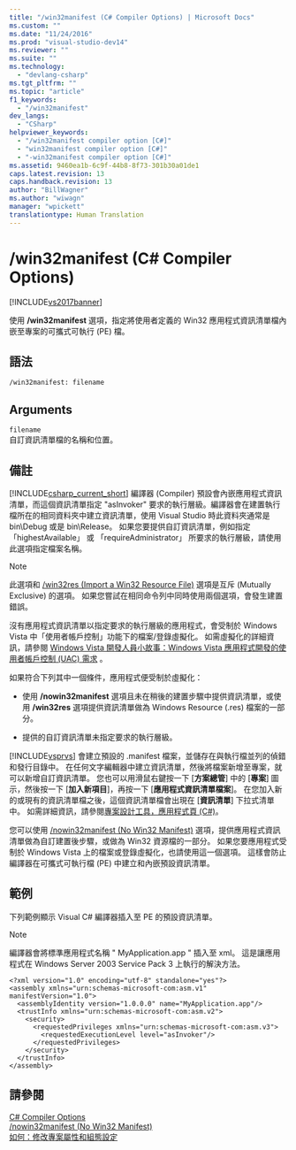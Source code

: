 ```yaml
---
title: "/win32manifest (C# Compiler Options) | Microsoft Docs"
ms.custom: ""
ms.date: "11/24/2016"
ms.prod: "visual-studio-dev14"
ms.reviewer: ""
ms.suite: ""
ms.technology: 
  - "devlang-csharp"
ms.tgt_pltfrm: ""
ms.topic: "article"
f1_keywords: 
  - "/win32manifest"
dev_langs: 
  - "CSharp"
helpviewer_keywords: 
  - "/win32manifest compiler option [C#]"
  - "win32manifest compiler option [C#]"
  - "-win32manifest compiler option [C#]"
ms.assetid: 9460ea1b-6c9f-44b8-8f73-301b30a01de1
caps.latest.revision: 13
caps.handback.revision: 13
author: "BillWagner"
ms.author: "wiwagn"
manager: "wpickett"
translationtype: Human Translation
---
```

# /win32manifest (C# Compiler Options)
[!INCLUDE[vs2017banner](../../../csharp/includes/vs2017banner.md)]

使用 **\/win32manifest** 選項，指定將使用者定義的 Win32 應用程式資訊清單檔內嵌至專案的可攜式可執行 \(PE\) 檔。  
  
## 語法  
  
```  
/win32manifest: filename  
```  
  
## Arguments  
 `filename`  
 自訂資訊清單檔的名稱和位置。  
  
## 備註  
 [!INCLUDE[csharp_current_short](../../../csharp/language-reference/compiler-options/includes/csharp_current_short_md.md)] 編譯器 \(Compiler\) 預設會內嵌應用程式資訊清單，而這個資訊清單指定 "asInvoker" 要求的執行層級。編譯器會在建置執行檔所在的相同資料夾中建立資訊清單，使用 Visual Studio 時此資料夾通常是 bin\\Debug 或是 bin\\Release。  如果您要提供自訂資訊清單，例如指定 「highestAvailable」 或 「requireAdministrator」 所要求的執行層級，請使用此選項指定檔案名稱。  
  
> [!NOTE]
>  此選項和 [\/win32res \(Import a Win32 Resource File\)](../../../csharp/language-reference/compiler-options/win32res-compiler-option.md) 選項是互斥 \(Mutually Exclusive\) 的選項。  如果您嘗試在相同命令列中同時使用兩個選項，會發生建置錯誤。  
  
 沒有應用程式資訊清單以指定要求的執行層級的應用程式，會受制於 Windows Vista 中「使用者帳戶控制」功能下的檔案\/登錄虛擬化。  如需虛擬化的詳細資訊，請參閱 [Windows Vista 開發人員小故事：Windows Vista 應用程式開發的使用者帳戶控制 \(UAC\) 需求](http://go.microsoft.com/fwlink/?LinkId=95452) 。  
  
 如果符合下列其中一個條件，應用程式便受制於虛擬化：  
  
-   使用 **\/nowin32manifest** 選項且未在稍後的建置步驟中提供資訊清單，或使用 **\/win32res** 選項提供資訊清單做為 Windows Resource \(.res\) 檔案的一部分。  
  
-   提供的自訂資訊清單未指定要求的執行層級。  
  
 [!INCLUDE[vsprvs](../../../csharp/includes/vsprvs_md.md)] 會建立預設的 .manifest 檔案，並儲存在與執行檔並列的偵錯和發行目錄中。  在任何文字編輯器中建立資訊清單，然後將檔案新增至專案，就可以新增自訂資訊清單。  您也可以用滑鼠右鍵按一下 \[**方案總管**\] 中的 \[**專案**\] 圖示，然後按一下 \[**加入新項目**\]，再按一下 \[**應用程式資訊清單檔案**\]。  在您加入新的或現有的資訊清單檔之後，這個資訊清單檔會出現在 \[**資訊清單**\] 下拉式清單中。  如需詳細資訊，請參閱[專案設計工具，應用程式頁 \(C\#\)](/visual-studio/ide/reference/application-page-project-designer-csharp)。  
  
 您可以使用 [\/nowin32manifest \(No Win32 Manifest\)](../../../csharp/language-reference/compiler-options/nowin32manifest-compiler-option.md) 選項，提供應用程式資訊清單做為自訂建置後步驟，或做為 Win32 資源檔的一部分。  如果您要應用程式受制於 Windows Vista 上的檔案或登錄虛擬化，也請使用這一個選項。  這樣會防止編譯器在可攜式可執行檔 \(PE\) 中建立和內嵌預設資訊清單。  
  
## 範例  
 下列範例顯示 Visual C\# 編譯器插入至 PE 的預設資訊清單。  
  
> [!NOTE]
>  編譯器會將標準應用程式名稱 " MyApplication.app " 插入至 xml。  這是讓應用程式在 Windows Server 2003 Service Pack 3 上執行的解決方法。  
  
```  
<?xml version="1.0" encoding="utf-8" standalone="yes"?>  
<assembly xmlns="urn:schemas-microsoft-com:asm.v1" manifestVersion="1.0">  
  <assemblyIdentity version="1.0.0.0" name="MyApplication.app"/>  
  <trustInfo xmlns="urn:schemas-microsoft-com:asm.v2">  
    <security>  
      <requestedPrivileges xmlns="urn:schemas-microsoft-com:asm.v3">  
        <requestedExecutionLevel level="asInvoker"/>  
      </requestedPrivileges>  
    </security>  
  </trustInfo>  
</assembly>  
```  
  
## 請參閱  
 [C\# Compiler Options](../../../csharp/language-reference/compiler-options/index.md)   
 [\/nowin32manifest \(No Win32 Manifest\)](../../../csharp/language-reference/compiler-options/nowin32manifest-compiler-option.md)   
 [如何：修改專案屬性和組態設定](http://msdn.microsoft.com/zh-tw/e7184bc5-2f2b-4b4f-aa9a-3ecfcbc48b67)